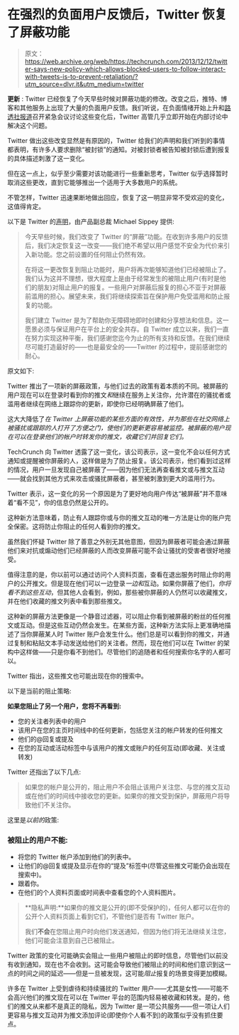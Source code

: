 # 在强烈的负面用户反馈后，Twitter 恢复了屏蔽功能

> 原文：<https://web.archive.org/web/https://techcrunch.com/2013/12/12/twitter-says-new-policy-which-allows-blocked-users-to-follow-interact-with-tweets-is-to-prevent-retaliation/?utm_source=dlvr.it&utm_medium=twitter>

**更新** : Twitter 已经恢复了今天早些时候对屏蔽功能的修改。改变之后，推特、博客和其他服务上出现了大量的负面用户反馈。我们听说，在负面情绪开始上升和[路透社报道](https://web.archive.org/web/20221208043130/http://www.reuters.com/article/2013/12/13/twitter-abuse-idUSL1N0JS04920131213)召开紧急会议讨论这些变化后，Twitter 高管几乎立即开始在内部讨论中解决这个问题。

Twitter 做出这些改变显然是有原因的，Twitter 给我们的声明和我们听到的事情都表明，有许多人要求删除“被封锁”的通知。对被封锁者被告知被封锁后遭到报复的具体描述刺激了这一变化。

但在这一点上，似乎至少需要对该功能进行一些重新思考，Twitter 似乎选择暂时取消这些更改，直到它能够推出一个适用于大多数用户的系统。

不管怎样，Twitter 迅速果断地做出回应，恢复了这一明显非常不受欢迎的变化，这值得肯定。

以下是 Twitter 的[声明](https://web.archive.org/web/20221208043130/https://blog.twitter.com/2013/reverting-the-changes-to-block-functionality)，由产品副总裁 Michael Sippey 提供:

> 今天早些时候，我们改变了 Twitter 的“屏蔽”功能。在收到许多用户的反馈后，我们决定恢复这一改变——我们绝不希望以用户感觉不安全为代价来引入新功能。您之前设置的任何阻止仍然有效。
> 
> 在将这一更改恢复到阻止功能时，用户将再次能够知道他们已经被阻止了。我们认为这并不理想，很大程度上是由于经常发生的被阻止用户(有时是他们的朋友)对阻止用户的报复。一些用户对屏蔽后报复的担心不亚于对屏蔽前滥用的担心。展望未来，我们将继续探索旨在保护用户免受滥用和防止报复的功能。
> 
> 我们建立 Twitter 是为了帮助你无障碍地即时创建和分享想法和信息。这一愿景必须与保证用户在平台上的安全共存。自 Twitter 成立以来，我们一直在努力实现这种平衡，我们感谢您迄今为止的所有支持和反馈。在我们继续尽可能打造最好的——也是最安全的——Twitter 的过程中，提前感谢您的耐心。

原文如下:

Twitter 推出了一项新的屏蔽政策，与他们过去的政策有着本质的不同。被屏蔽的用户现在可以在登录时看到你的推文*和*继续在服务上关注你，允许潜在的骚扰者或滥用者继续在网络上跟踪你的更新，即使你已经明确屏蔽了他们。

这大大降低了*在 Twitter 上屏蔽功能的某些方面的有效性，并为那些在社交网络上被骚扰或跟踪的人打开了方便之门，使他们的更新更容易被监控。被屏蔽的用户现在可以在登录他们的帐户时转发你的推文，收藏它们并回复它们。*

TechCrunch 向 Twitter 透露了这一变化，该公司表示，这一变化不会以任何方式通知或提醒被你屏蔽的人，这样做是为了防止报复。该公司表示，他们看到过这样的情况，用户一旦发现自己被屏蔽了——因为他们无法再查看推文或与推文互动——就会找到其他方式来攻击或骚扰屏蔽者，甚至被刺激到更大的滥用行为。

Twitter 表示，这一变化的另一个原因是为了更好地向用户传达“被屏蔽”并不意味着“看不见”，你的信息仍然是公开的。

这种新方法意味着，防止有人跟踪你或与你的推文互动的唯一方法是让你的账户完全保密。这将防止你阻止的任何人看到你的推文。

虽然我们怀疑 Twitter 除了善意之外别无其他意图，但因为屏蔽者可能会通过屏蔽他们来对抗或煽动他们已经屏蔽的人而改变屏蔽可能不会让骚扰的受害者很好地接受。

值得注意的是，你以前可以通过访问个人资料页面，查看在退出服务时阻止你的用户的公开推文。但是现在他们可以一边登录*一边和*互动。如果你屏蔽了他们，*你将看不到这些互动*，但其他人会看到，例如，那些被你屏蔽的人仍然可以收藏推文，并在他们收藏的推文列表中看到那些推文。

这种新的屏蔽方法更像是一个静音过滤器，可以阻止你看到被屏蔽的粉丝的任何推文或互动。但是这些互动仍然会发生。在某些方面，这种新方法实际上更准确地描述了当你屏蔽某人时 Twitter 账户会发生什么。他们总是可以看到你的推文，并通过复制和粘贴文本手动发送给他们的关注者。然而，现在他们可以在 Twitter 的架构中这样做——只是你看不到他们。尽管他们的追随者和任何搜索你名字的人都可以。

Twitter 指出，这些推文也可能出现在你的搜索中。

以下是当前的阻止策略:

**如果您阻止了另一个用户，您将不再看到:**

*   您的关注者列表中的用户
*   该用户在您的主页时间线中的任何更新，包括您关注的帐户转发的任何推文
*   他们的@回复或提及
*   在您的互动或活动标签中与该用户的推文或账户的任何互动(即收藏、关注或转发)

Twitter 还指出了以下几点:

> 如果您的帐户是公开的，阻止用户不会阻止该用户关注您、与您的推文互动或在他们的时间线中接收您的更新。如果你的推文受到保护，屏蔽用户将导致他们不关注你。

这里是*以前的*政策:

### 被阻止的用户不能:

*   将您的 Twitter 帐户添加到他们的列表中。
*   让他们的@回复或提及显示在你的“提及”标签中(尽管这些推文可能仍会出现在搜索中)。
*   跟着你。
*   在他们的个人资料页面或时间表中查看您的个人资料图片。

> **隐私声明:**如果你的推文是公开的(即不受保护的)，任何人都可以在你的公开个人资料页面上看到它们，不管他们是否有 Twitter 账户。
> 
> 我们**不会**在您阻止用户时向他们发送通知，但因为他们将无法继续关注您，他们可能会注意到自己已被阻止。

Twitter 政策的变化可能确实会阻止一些用户被阻止的即时信息，尽管他们以前没有收到通知，现在也不会收到。这可能会导致他们被阻止的时间和他们意识到这一点的时间之间的延迟——但是一旦被发现，这可能*阻止*报复的场景变得更加模糊。

许多在 Twitter 上受到虐待和持续骚扰的 Twitter 用户——尤其是女性——可能不会高兴他们的推文现在可以在 Twitter 平台的范围内轻易被收藏和转发。是的，他们的推文从来都不是真正的隐私，因为 Twitter 是一项公共服务——但一项让人们更容易与推文互动并为推文添加评论(即使你个人看不到)的政策似乎没有抓住要点。